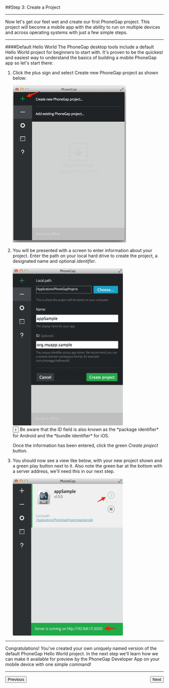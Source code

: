 <link href="../css/styles.css" rel="stylesheet">
<link href="../css/bootstrap.css" rel="stylesheet">

##Step 3: Create a Project
<hr>

Now let's get our feet wet and create our first PhoneGap project. This project will become a mobile app with the ability to run on multiple devices and across operating systems with just a few simple steps.
<hr>
####Default Hello World
The PhoneGap desktop tools include a default Hello World project for beginners to start with. It's proven to be the quickest and easiest way to understand the basics of building a mobile PhoneGap app so let's start there:

1. Click the plus sign and select Create new PhoneGap project as shown below:

	<img src="../images/desktop-app-plus-sm.png"/>
2. You will be presented with a screen to enter information about your project. Enter the path on your local hard drive to create the project, a designated name and optional *identifier*. 

      <img src="../images/desktop-app-create-info.jpg" width="350" height="500"/>
 
	<div class="callout callout-info"><button class="btn-info">i</button> Be aware that the ID field is also known as the *package identifier* for Android and the *bundle identifier* for iOS.</div>

	Once the information has been entered, click the green *Create project* button.

3.  You should now see a view like below, with your new project shown and a green play button next to it. Also note the green bar at the bottom with a server address, we'll need this in our next step. 

      <img src="../images/desktop-app-create.jpg" width="350" height="500"/>

<hr>
Congratulations! You've created your own uniquely named version of the default PhoneGap Hello World project. In the next step we'll learn how we can make it available for preview by the PhoneGap Developer App on your mobile device with one simple command!
<hr>
<a href="../install/desktop-install.html"><button class="btn">Previous</button></a><a href="../run/desktop-serve.html"><button class="btn" style="float:right">Next</button></a>